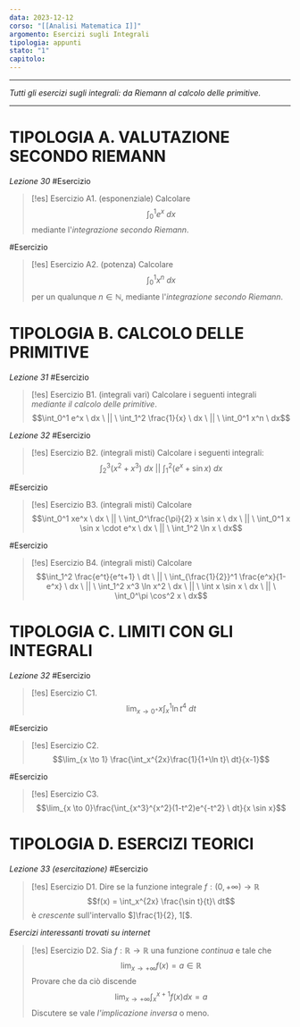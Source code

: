 ```yaml
---
data: 2023-12-12
corso: "[[Analisi Matematica I]]"
argomento: Esercizi sugli Integrali
tipologia: appunti
stato: "1"
capitolo:
---
```

- - -
*Tutti gli esercizi sugli integrali: da Riemann al calcolo delle primitive.*
- - -
# TIPOLOGIA A. VALUTAZIONE SECONDO RIEMANN
*Lezione 30*
#Esercizio 
> [!es] Esercizio A1. (esponenziale)
> Calcolare
> $$\int_0^1 e^x \ dx$$
> mediante l'*integrazione secondo Riemann*.

#Esercizio 
> [!es] Esercizio A2. (potenza)
> Calcolare
> $$\int_0^1 x^n \ dx$$
> per un qualunque $n \in \mathbb{N}$, mediante l'*integrazione secondo Riemann*.
# TIPOLOGIA B. CALCOLO DELLE PRIMITIVE
*Lezione 31*
#Esercizio 
> [!es] Esercizio B1. (integrali vari)
> Calcolare i seguenti integrali *mediante il calcolo delle primitive*.
> $$\int_0^1 e^x \ dx \ || \ \int_1^2 \frac{1}{x} \ dx \ || \  \int_0^1 x^n \ dx$$

*Lezione 32*
#Esercizio 
> [!es] Esercizio B2. (integrali misti)
> Calcolare i seguenti integrali:
> $$\int_2^3 (x^2+x^3) \ dx \ || \ \int_1^2(e^x+\sin x) \ dx$$

#Esercizio 
> [!es] Esercizio B3. (integrali misti)
> Calcolare
> $$\int_0^1 xe^x \ dx \ || \ \int_0^\frac{\pi}{2} x \sin x \ dx \ || \ \int_0^1 x \sin x \cdot e^x \ dx \ || \ \int_1^2 \ln x \ dx$$

#Esercizio 
> [!es] Esercizio B4. (integrali misti)
> Calcolare
> $$\int_1^2 \frac{e^t}{e^t+1} \ dt \ || \ \int_{\frac{1}{2}}^1 \frac{e^x}{1-e^x} \ dx \ || \ \int_1^2 x^3 \ln x^2 \ dx \ || \ \int x \sin x \ dx \ || \ \int_0^\pi \cos^2 x \ dx$$
# TIPOLOGIA C. LIMITI CON GLI INTEGRALI
*Lezione 32*
#Esercizio 
> [!es] Esercizio C1.
> $$\lim_{x \to 0^+}x \int_x^1 \ln t^4 \ dt$$

#Esercizio 
> [!es] Esercizio C2. 
> $$\lim_{x \to 1} \frac{\int_x^{2x}\frac{1}{1+\ln t}\ dt}{x-1}$$

#Esercizio 
> [!es] Esercizio C3.
> $$\lim_{x \to 0}\frac{\int_{x^3}^{x^2}(1-t^2)e^{-t^2} \ dt}{x \sin x}$$
# TIPOLOGIA D. ESERCIZI TEORICI
*Lezione 33 (esercitazione)*
#Esercizio 
> [!es] Esercizio D1.
> Dire se la funzione integrale $f: (0, +\infty) \longrightarrow \mathbb R$
> $$f(x) = \int_x^{2x} \frac{\sin t}{t}\ dt$$
> è *crescente* sull'intervallo $]\frac{1}{2}, 1[$.

*Esercizi interessanti trovati su internet*
> [!es] Esercizio D2.
> Sia $f: \mathbb{R} \longrightarrow \mathbb{R}$ una funzione *continua* e tale che
> $$\lim_{x \to +\infty}f(x) = a \in \mathbb{R}$$
> Provare che da ciò discende
> $$\lim_{x \to +\infty}\int_x^{x+1}f(x) dx = a$$
> Discutere se vale *l'implicazione inversa* o meno.
